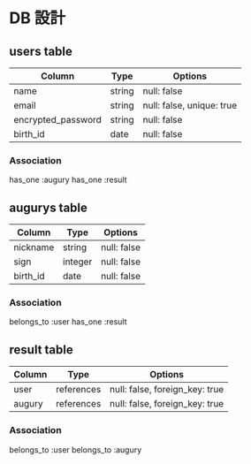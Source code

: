 # DB 設計

## users table

| Column             | Type                | Options                   |
|--------------------|---------------------|---------------------------|
| name               | string              | null: false               |
| email              | string              | null: false, unique: true |
| encrypted_password | string              | null: false               |
| birth_id           | date                | null: false               |

### Association

has_one :augury
has_one :result

## augurys table

| Column             | Type                | Options                   |
|--------------------|---------------------|---------------------------|
| nickname           | string              | null: false               |
| sign               | integer             | null: false               |
| birth_id           | date                | null: false               |

### Association

belongs_to :user
has_one :result

## result table

| Column      | Type       | Options                        |
|-------------|------------|--------------------------------|
| user        | references | null: false, foreign_key: true |
| augury      | references | null: false, foreign_key: true |

### Association

belongs_to :user
belongs_to :augury
